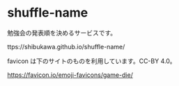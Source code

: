 # shuffle-name

勉強会の発表順を決めるサービスです。

ttps://shibukawa.github.io/shuffle-name/

favicon は下のサイトのものを利用しています。CC-BY 4.0。

https://favicon.io/emoji-favicons/game-die/
